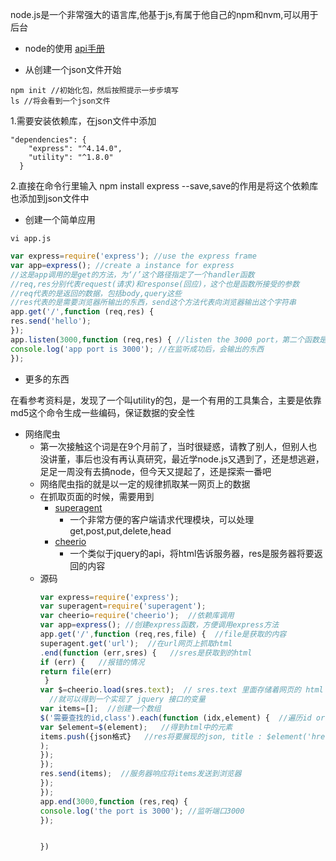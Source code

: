 node.js是一个非常强大的语言库,他基于js,有属于他自己的npm和nvm,可以用于后台

* node的使用
[api手册](http://wiki.jikexueyuan.com/project/nodejs/)

* 从创建一个json文件开始
```
npm init //初始化包，然后按照提示一步步填写
ls //将会看到一个json文件
```
1.需要安装依赖库，在json文件中添加
```
"dependencies": {
    "express": "^4.14.0",
    "utility": "^1.8.0"
  }
```
2.直接在命令行里输入 npm install express --save,save的作用是将这个依赖库也添加到json文件中

* 创建一个简单应用
```
vi app.js
```
```javascript
var express=require('express'); //use the express frame 
var app=express(); //create a instance for express
//这是app调用的是get的方法，为‘/’这个路径指定了一个handler函数
//req,res分别代表request(请求)和response(回应)，这个也是函数所接受的参数
//req代表的是返回的数据，包括body,query这些
//res代表的是需要浏览器所输出的东西，send这个方法代表向浏览器输出这个字符串
app.get('/',function (req,res) { 
res.send('hello');
});
app.listen(3000,function (req,res) { //listen the 3000 port，第二个函数是回调函数
console.log('app port is 3000'); //在监听成功后，会输出的东西
}); 
```
* 更多的东西

在看参考资料是，发现了一个叫utility的包，是一个有用的工具集合，主要是依靠md5这个命令生成一些编码，保证数据的安全性


* 网络爬虫
  * 第一次接触这个词是在9个月前了，当时很疑惑，请教了别人，但别人也没讲董，事后也没有再认真研究，最近学node.js又遇到了，还是想逃避，足足一周没有去搞node，但今天又提起了，还是探索一番吧
  * 网络爬虫指的就是以一定的规律抓取某一网页上的数据
  * 在抓取页面的时候，需要用到
    * [superagent](https://cnodejs.org/topic/5378720ed6e2d16149fa16bd)
      * 一个非常方便的客户端请求代理模块，可以处理get,post,put,delete,head 
    * [cheerio](https://cnodejs.org/topic/5203a71844e76d216a727d2e)
      * 一个类似于jquery的api，将html告诉服务器，res是服务器将要返回的内容
  * 源码
    ```javascript
    var express=require('express');
    var superagent=require('superagent');
    var cheerio=require('cheerio');  //依赖库调用
    var app=express(); //创建express函数，方便调用express方法
    app.get('/',function (req,res,file) {  //file是获取的内容
    superagent.get('url');  //在url网页上抓取html
    .end(function (err,sres) {   //sres是获取到的html
    if (err) {   //报错的情况
    return file(err) 
     }
    var $=cheerio.load(sres.text);  // sres.text 里面存储着网页的 html 内容，将它传给 cheerio.load 之后
      //就可以得到一个实现了 jquery 接口的变量
    var items=[];  //创建一个数组
    $('需要查找的id,class').each(function (idx,element) {  //遍历id or class的元素
    var $element=$(element);   //得到html中的元素
    items.push({json格式}   //res将要展现的json, title : $element('href');
    ); 
    });
    });
    res.send(items);  //服务器响应将items发送到浏览器
    });
    });
    app.end(3000,function (res,req) {
    console.log('the port is 3000'); //监听端口3000
    });
    
    
    })
    
    
